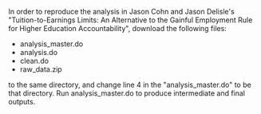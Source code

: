 In order to reproduce the analysis in Jason Cohn and Jason Delisle's "Tuition-to-Earnings Limits: An Alternative to the Gainful Employment Rule for Higher Education Accountability", download the following files:

- analysis_master.do
- analysis.do
- clean.do
- raw_data.zip

to the same directory, and change line 4 in the "analysis_master.do" to be that directory. Run analysis_master.do to produce intermediate and final outputs.